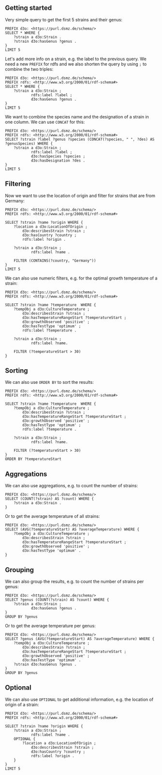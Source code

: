 ## Getting started

Very simple query to get the first 5 strains and their genus:

```sparql
PREFIX d3o: <https://purl.dsmz.de/schema/>
SELECT * WHERE {
    ?strain a d3o:Strain .
    ?strain d3o:hasGenus ?genus .
} 
LIMIT 5
```

Let's add more info on a strain, e.g. the label to the previous query. We need a new `PREFIX` for rdfs and we also shorten the query by using `;` to combine the two triples:

```sparql
PREFIX d3o: <https://purl.dsmz.de/schema/>
PREFIX rdfs: <http://www.w3.org/2000/01/rdf-schema#>
SELECT * WHERE {
    ?strain a d3o:Strain ;
            rdfs:label ?label ;
            d3o:hasGenus ?genus .
}
LIMIT 5
```

We want to combine the species name and the designation of a strain in one column. We can use `CONCAT` for this:

```sparql
PREFIX d3o: <https://purl.dsmz.de/schema/>
PREFIX rdfs: <http://www.w3.org/2000/01/rdf-schema#>
SELECT ?strain ?label ?genus ?species (CONCAT(?species, " ", ?des) AS ?genusSpecies) WHERE {
    ?strain a d3o:Strain ;
            rdfs:label ?label ;
            d3o:hasSpecies ?species ;
			d3o:hasDesignation ?des .
}
LIMIT 5
```


## Filtering
Now we want to use the location of origin and filter for strains that are from Germany:

```sparql
PREFIX d3o: <https://purl.dsmz.de/schema/>
PREFIX rdfs: <http://www.w3.org/2000/01/rdf-schema#>

SELECT ?strain ?name ?origin WHERE {
    ?location a d3o:LocationOfOrigin ;
        d3o:describesStrain ?strain ;
        d3o:hasCountry ?country ;
		rdfs:label ?origin .

    ?strain a d3o:Strain ;
            rdfs:label ?name .

    FILTER (CONTAINS(?country, "Germany"))
}
LIMIT 5
```

We can also use numeric filters, e.g. for the optimal growth temperature of a strain:

```sparql
PREFIX d3o: <https://purl.dsmz.de/schema/>
PREFIX rdfs: <http://www.w3.org/2000/01/rdf-schema#>

SELECT ?strain ?name ?temperature  WHERE {
    ?tempObj a d3o:CultureTemperature ;
        d3o:describesStrain ?strain ;
        d3o:hasTemperatureRangeStart ?temperatureStart ;
        d3o:growthObserved 'positive' ;
        d3o:hasTestType 'optimum' ;
		rdfs:label ?temperature .

    ?strain a d3o:Strain ;
            rdfs:label ?name.

    FILTER (?temperatureStart > 30)
}
```

## Sorting

We can also use `ORDER BY` to sort the results:

```sparql
PREFIX d3o: <https://purl.dsmz.de/schema/>
PREFIX rdfs: <http://www.w3.org/2000/01/rdf-schema#>

SELECT ?strain ?name ?temperature  WHERE {
    ?tempObj a d3o:CultureTemperature ;
        d3o:describesStrain ?strain ;
        d3o:hasTemperatureRangeStart ?temperatureStart ;
        d3o:growthObserved 'positive' ;
        d3o:hasTestType 'optimum' ;
        rdfs:label ?temperature .

    ?strain a d3o:Strain ;
            rdfs:label ?name.

    FILTER (?temperatureStart > 30)
}
ORDER BY ?temperatureStart
```

## Aggregations

We can also use aggregations, e.g. to count the number of strains:

```sparql
PREFIX d3o: <https://purl.dsmz.de/schema/>
SELECT (COUNT(?strain) AS ?count) WHERE {
    ?strain a d3o:Strain .
}
```

Or to get the average temperature of all strains:

```sparql
PREFIX d3o: <https://purl.dsmz.de/schema/>
SELECT (AVG(?temperatureStart) AS ?averageTemperature) WHERE {
    ?tempObj a d3o:CultureTemperature ;
        d3o:describesStrain ?strain ;
        d3o:hasTemperatureRangeStart ?temperatureStart ;
        d3o:growthObserved 'positive' ;
        d3o:hasTestType 'optimum' .
}
```

## Grouping

We can also group the results, e.g. to count the number of strains per genus:

```sparql
PREFIX d3o: <https://purl.dsmz.de/schema/>
SELECT ?genus (COUNT(?strain) AS ?count) WHERE {
    ?strain a d3o:Strain ;
            d3o:hasGenus ?genus .
}
GROUP BY ?genus
```

Or to get the average temperature per genus:

```sparql
PREFIX d3o: <https://purl.dsmz.de/schema/>
SELECT ?genus (AVG(?temperatureStart) AS ?averageTemperature) WHERE {
    ?tempObj a d3o:CultureTemperature ;
        d3o:describesStrain ?strain ;
        d3o:hasTemperatureRangeStart ?temperatureStart ;
        d3o:growthObserved 'positive' ;
        d3o:hasTestType 'optimum' .
    ?strain d3o:hasGenus ?genus .
}
GROUP BY ?genus
```

## Optional

We can also use `OPTIONAL` to get additional information, e.g. the location of origin of a strain:

```sparql
PREFIX d3o: <https://purl.dsmz.de/schema/>
PREFIX rdfs: <http://www.w3.org/2000/01/rdf-schema#>

SELECT ?strain ?name ?origin WHERE {
    ?strain a d3o:Strain ;
            rdfs:label ?name .
    OPTIONAL {
        ?location a d3o:LocationOfOrigin ;
            d3o:describesStrain ?strain ;
            d3o:hasCountry ?country ;
            rdfs:label ?origin .
    }
}
LIMIT 5
```


